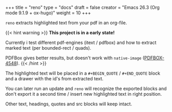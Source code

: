 +++
title = "reno"
type = "docs"
draft = false
creator = "Emacs 26.3 (Org mode 9.1.9 + ox-hugo)"
weight = 10
+++

`reno` extracts highlighted text from your pdf in an org-file.

{{< hint warning >}}
****This project is in a early state!****

Currently i test different pdf-engines (itext / pdfbox) and how
to extract marked text (per bounded-rect / quads).

PDFBox gives better results, but doesn't work with `native-image` ([PDFBOX-4548](https://issues.apache.org/jira/browse/PDFBOX-4548)).
{{< /hint >}}

The highlighted text will be placed in a `#+BEGIN_QUOTE` / `#+END_QUOTE` block
and a drawer with the id's from extracted text.

You can later run an update and `reno` will recognize the exported blocks and
don't export it a second time / insert new highlighted text in right position.

Other text, headings, quotes and src blocks will keep intact.
